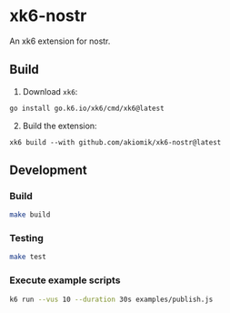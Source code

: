 # xk6-nostr

An xk6 extension for nostr.

## Build

1. Download `xk6`:

```bash
go install go.k6.io/xk6/cmd/xk6@latest
```

2. Build the extension:

```
xk6 build --with github.com/akiomik/xk6-nostr@latest
```

## Development

### Build

```bash
make build
```

### Testing

```bash
make test
```

### Execute example scripts

```bash
k6 run --vus 10 --duration 30s examples/publish.js
```
